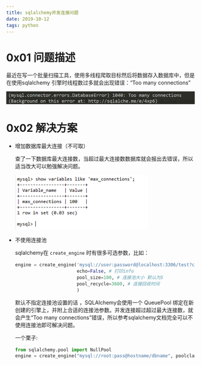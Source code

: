 ```yaml
---
title: sqlalchemy并发连接问题
date: 2019-10-12
tags: python
---
```

# 0x01 问题描述

最近在写一个批量扫描工具，使用多线程爬取目标然后将数据存入数据库中，但是在使用sqlalchemy 引擎时线程数过多就会出现错误：“Too many connections”

![1570865257995](/images/1570865257995.png)



# 0x02 解决方案

- 增加数据库最大连接（不可取）

  查了一下数据库最大连接数，当超过最大连接数数据库就会报出去错误，所以适当改大可以勉强解决问题。

  ![1570865477424](/images/1570865477424.png)

  

- 不使用连接池

  sqlalchemy在 `create_engine` 时有很多可选参数，比如：

  ```python
  engine = create_engine('mysql://user:password@localhost:3306/test?charset=utf8mb4',
                         echo=False, # 打印info
                         pool_size=100, # 连接池大小 默认为5
                         pool_recycle=3600, # 连接回收时间
                         )
  ```

  默认不指定连接池设置的话 ，SQLAlchemy会使用一个 QueuePool 绑定在新创建的引擎上，并附上合适的连接池参数。并发连接超过超过最大连接数，就会产生“Too many connections”错误，所以参考sqlalchemy文档完全可以不使用连接池即可解决问题。

  一个栗子:

  ```python
  from sqlalchemy.pool import NullPool
  engine = create_engine("mysql://root:pass@hostname/dbname", poolclass=NullPool)
  ```

  